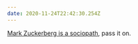 ```yaml
---
date: 2020-11-24T22:42:30.254Z
---
```


[Mark Zuckerberg is a sociopath](https://daringfireball.net/linked/2020/11/24/facebook-sociopaths), pass it on.
